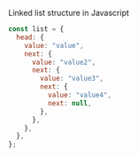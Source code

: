 Linked list structure in Javascript

```javascript
const list = {
  head: {
    value: "value",
    next: {
      value: "value2",
      next: {
        value: "value3",
        next: {
          value: "value4",
          next: null,
        },
      },
    },
  },
};
```